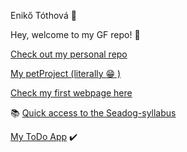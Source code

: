 Enikő Tóthová :woman:

Hey, welcome to my GF repo! :green_heart:

[Check out my personal repo](https://github.com/bleaksmile)

[My petProject (literally :grin: )](https://github.com/green-fox-academy/petpal)

[Check my first webpage here](https://bleaksmile.github.io/)

:books: [Quick access to the Seadog-syllabus](https://github.com/green-fox-academy/seadog-syllabus)

[My ToDo App](https://github.com/bleaksmile/todo-app) :heavy_check_mark:

